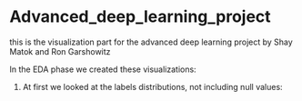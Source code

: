 # Advanced_deep_learning_project
this is the visualization part for the advanced deep learning project by Shay Matok and Ron Garshowitz

In the EDA phase we created these visualizations:

1. At first we looked at the labels distributions, not including null values:



